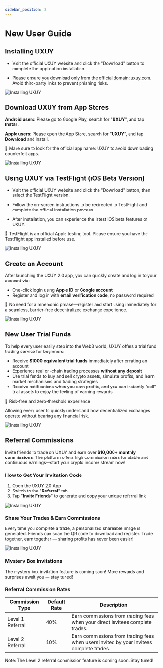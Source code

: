 ```yaml
---
sidebar_position: 2
---
```


# New User Guide

## Installing UXUY

- Visit the official UXUY website and click the "Download" button to complete the application installation.

- Please ensure you download only from the official domain: [uxuy.com](https://uxuy.com). Avoid third-party links to prevent phishing risks.

![Installing UXUY](/img/image2.png)

## Download UXUY from App Stores

**Android users**: Please go to Google Play, search for "**UXUY**", and tap **Install**.

**Apple users**: Please open the App Store, search for "**UXUY**", and tap **Download** and install.

📌 Make sure to look for the official app name: UXUY to avoid downloading counterfeit apps.

![Installing UXUY](/img/image3.png)

## Using UXUY via TestFlight (iOS Beta Version)

- Visit the official UXUY website and click the "Download" button, then select the TestFlight version.

- Follow the on-screen instructions to be redirected to TestFlight and complete the official installation process.

- After installation, you can experience the latest iOS beta features of UXUY.

📌 TestFlight is an official Apple testing tool. Please ensure you have the TestFlight app installed before use.

![Installing UXUY](/img/image4.png)

## Create an Account

After launching the UXUY 2.0 app, you can quickly create and log in to your account via:

- One-click login using **Apple ID** or **Google account**
- Register and log in with **email verification code**, no password required

📌 No need for a mnemonic phrase—register and start using immediately for a seamless, barrier-free decentralized exchange experience.

![Installing UXUY](/img/image5.png)

## New User Trial Funds

To help every user easily step into the Web3 world, UXUY offers a trial fund trading service for beginners:

- Receive **$1000 equivalent trial funds** immediately after creating an account
- Experience real on-chain trading processes **without any deposit**
- Use trial funds to buy and sell crypto assets, simulate profits, and learn market mechanisms and trading strategies
- Receive notifications when you earn profits, and you can instantly "sell" trial assets to enjoy the feeling of earning rewards

📌 Risk-free and zero-threshold experience

Allowing every user to quickly understand how decentralized exchanges operate without bearing any financial risk.

![Installing UXUY](/img/image6.png)

## Referral Commissions

Invite friends to trade on UXUY and earn over **$10,000+ monthly commissions**. The platform offers high commission rates for stable and continuous earnings—start your crypto income stream now!

### How to Get Your Invitation Code

1. Open the UXUY 2.0 App
2. Switch to the "**Referral**" tab
3. Tap "**Invite Friends**" to generate and copy your unique referral link

![Installing UXUY](/img/image7.png)

### Share Your Trades & Earn Commissions

Every time you complete a trade, a personalized shareable image is generated.
Friends can scan the QR code to download and register.
Trade together, earn together — sharing profits has never been easier!


![Installing UXUY](/img/image8.png)

### Mystery Box Invitations

The mystery box invitation feature is coming soon! More rewards and surprises await you — stay tuned!

### Referral Commission Rates

| Commission Type | Default Rate | Description |
|----------------|--------------|-------------|
| Level 1 Referral | 40% | Earn commissions from trading fees when your direct invitees complete trades. |
| Level 2 Referral | 10% | Earn commissions from trading fees when users invited by your invitees complete trades. |

Note: The Level 2 referral commission feature is coming soon. Stay tuned! 
